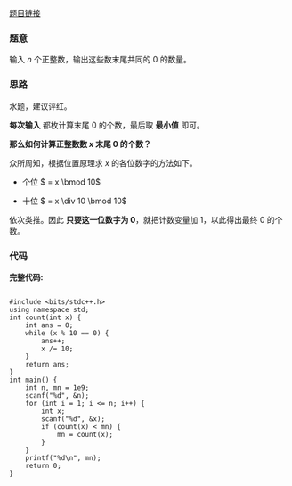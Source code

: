 [题目链接](https://www.luogu.com.cn/problem/AT_bitflyer2018_final_a)

### 题意

输入 $n$ 个正整数，输出这些数末尾共同的 $0$ 的数量。

### 思路

水题，建议评红。

**每次输入** 都枚计算末尾 $0$ 的个数，最后取 **最小值** 即可。

**那么如何计算正整数数 $x$ 末尾 0 的个数？**

众所周知，根据位置原理求 $x$ 的各位数字的方法如下。

* 个位 $ = x \bmod 10$

* 十位 $ = x \div 10 \bmod 10$

依次类推。因此 **只要这一位数字为 0**，就把计数变量加 1，以此得出最终 $0$ 的个数。

### 代码

**完整代码:**


```

#include <bits/stdc++.h>
using namespace std;
int count(int x) {
	int ans = 0;
	while (x % 10 == 0) {
		ans++;
		x /= 10;
	}
	return ans;
}
int main() {
	int n, mn = 1e9;
	scanf("%d", &n);
	for (int i = 1; i <= n; i++) {
		int x;
		scanf("%d", &x);
		if (count(x) < mn) {
			mn = count(x);
		}
	}
	printf("%d\n", mn);
	return 0;	
}


```
